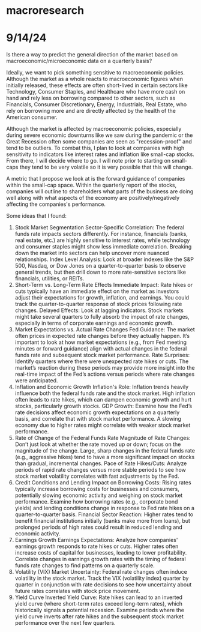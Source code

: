 # macroresearch


# 9/14/24

Is there a way to predict the general direction of the market based on macroeconomic/microeconomic data on a quarterly basis?

Ideally, we want to pick something sensitive to macroeconomic policies. Although the market as a whole reacts to macroeconomic figures when initially released, these effects are often short-lived in certain sectors like Technology, Consumer Staples, and Healthcare who have more cash on hand and rely less on borrowing compared to other sectors, such as Financials, Consumer Discretionary, Energy, Industrials, Real Estate, who rely on borrowing more and are directly affected by the health of the American consumer.

Although the market is affected by macroeconomic policies, especially during severe economic downturns like we saw during the pandemic or the Great Recession often some companies are seen as "recession-proof" and tend to be outliers. To combat this, I plan to look at companies with high sensitivity to indicators like interest rates and inflation like small-cap stocks. From there, I will decide where to go. I will note prior to starting on small-caps they tend to be very volatile so it is very possible that this will change. 

A metric that I propose we look at is the forward guidance of companies within the small-cap space. Within the quarterly report of the stocks, companies will outline to shareholders what parts of the business are doing well along with what aspects of the economy are positively/negatively affecting the companies's performance.

Some ideas that I found: 

1. Stock Market Segmentation
Sector-Specific Correlation: The federal funds rate impacts sectors differently. For instance, financials (banks, real estate, etc.) are highly sensitive to interest rates, while technology and consumer staples might show less immediate correlation. Breaking down the market into sectors can help uncover more nuanced relationships.
Index Level Analysis: Look at broader indexes like the S&P 500, Nasdaq, or Dow Jones on a quarter-to-quarter basis to observe general trends, but then drill down to more rate-sensitive sectors like financials, utilities, or REITs.
2. Short-Term vs. Long-Term Rate Effects
Immediate Impact: Rate hikes or cuts typically have an immediate effect on the market as investors adjust their expectations for growth, inflation, and earnings. You could track the quarter-to-quarter response of stock prices following rate changes.
Delayed Effects: Look at lagging indicators. Stock markets might take several quarters to fully absorb the impact of rate changes, especially in terms of corporate earnings and economic growth.
3. Market Expectations vs. Actual Rate Changes
Fed Guidance: The market often prices in expected rate changes before they actually happen. It’s important to look at how market expectations (e.g., from Fed meeting minutes or forward guidance) align with actual changes in the federal funds rate and subsequent stock market performance.
Rate Surprises: Identify quarters where there were unexpected rate hikes or cuts. The market’s reaction during these periods may provide more insight into the real-time impact of the Fed’s actions versus periods where rate changes were anticipated.
4. Inflation and Economic Growth
Inflation's Role: Inflation trends heavily influence both the federal funds rate and the stock market. High inflation often leads to rate hikes, which can dampen economic growth and hurt stocks, particularly growth stocks.
GDP Growth: Examine how the Fed’s rate decisions affect economic growth expectations on a quarterly basis, and correlate that with stock market performance. A slowing economy due to higher rates might correlate with weaker stock market performance.
5. Rate of Change of the Federal Funds Rate
Magnitude of Rate Changes: Don’t just look at whether the rate moved up or down; focus on the magnitude of the change. Large, sharp changes in the federal funds rate (e.g., aggressive hikes) tend to have a more significant impact on stocks than gradual, incremental changes.
Pace of Rate Hikes/Cuts: Analyze periods of rapid rate changes versus more stable periods to see how stock market volatility correlates with fast adjustments by the Fed.
6. Credit Conditions and Lending
Impact on Borrowing Costs: Rising rates typically increase borrowing costs for businesses and consumers, potentially slowing economic activity and weighing on stock market performance. Examine how borrowing rates (e.g., corporate bond yields) and lending conditions change in response to Fed rate hikes on a quarter-to-quarter basis.
Financial Sector Reaction: Higher rates tend to benefit financial institutions initially (banks make more from loans), but prolonged periods of high rates could result in reduced lending and economic activity.
7. Earnings Growth
Earnings Expectations: Analyze how companies' earnings growth responds to rate hikes or cuts. Higher rates often increase costs of capital for businesses, leading to lower profitability. Correlate changes in earnings growth rates with the timing of federal funds rate changes to find patterns on a quarterly scale.
8. Volatility (VIX)
Market Uncertainty: Federal rate changes often induce volatility in the stock market. Track the VIX (volatility index) quarter by quarter in conjunction with rate decisions to see how uncertainty about future rates correlates with stock price movement.
9. Yield Curve
Inverted Yield Curve: Rate hikes can lead to an inverted yield curve (where short-term rates exceed long-term rates), which historically signals a potential recession. Examine periods where the yield curve inverts after rate hikes and the subsequent stock market performance over the next few quarters.
